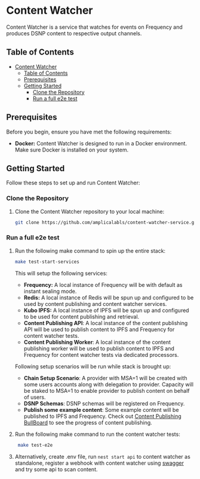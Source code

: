# Content Watcher

Content Watcher is a service that watches for events on Frequency and produces DSNP content to respective output channels.

## Table of Contents

- [Content Watcher](#content-watcher)
  - [Table of Contents](#table-of-contents)
  - [Prerequisites](#prerequisites)
  - [Getting Started](#getting-started)
    - [Clone the Repository](#clone-the-repository)
    - [Run a full e2e test](#run-a-full-e2e-test)

## Prerequisites

Before you begin, ensure you have met the following requirements:

- **Docker:** Content Watcher is designed to run in a Docker environment. Make sure Docker is installed on your system.

## Getting Started

Follow these steps to set up and run Content Watcher:

### Clone the Repository

1. Clone the Content Watcher repository to your local machine:

   ```bash
   git clone https://github.com/amplicalabls/content-watcher-service.git
   ```

### Run a full e2e test

1. Run the following make command to spin up the entire stack:

   ```bash
   make test-start-services
   ```

   This will setup the following services:

    - **Frequency:** A local instance of Frequency will be with default as instant sealing mode.
    - **Redis:** A local instance of Redis will be spun up and configured to be used by content publishing and content watcher services.
    - **Kubo IPFS:** A local instance of IPFS will be spun up and configured to be used for content publishing and retrieval.
    - **Content Publishing API**: A local instance of the content publishing API will be used to publish content to IPFS and Frequency for content watcher tests.
    - **Content Publishing Worker**: A local instance of the content publishing worker will be used to publish content to IPFS and Frequency for content watcher tests via dedicated processors.

   Following setup scenarios will be run while stack is brought up:

   - **Chain Setup Scenario**: A provider with MSA=1 will be created with some users accounts along with delegation to provider. Capacity will be staked to MSA=1 to enable provider to publish content on behalf of users.
   - **DSNP Schemas**: DSNP schemas will be registered on Frequency.
   - **Publish some example content**: Some example content will be published to IPFS and Frequency. Check out [Content Publishing BullBoard](http://0.0.0.0:3001/queues) to see the progress of content publishing.

2. Run the following make command to run the content watcher tests:

   ```bash
    make test-e2e
    ```

3. Alternatively, create .env file, run `nest start api` to content watcher as standalone, register a webhook with content watcher using [swagger](http://0.0.0.0:3000/api/docs/swagger#) and try some api to scan content.
